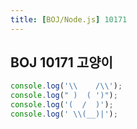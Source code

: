 ```yaml
---
title: [BOJ/Node.js] 10171
---
```


## BOJ 10171 고양이

```javascript
console.log('\\    /\\');
console.log(" )  ( ')");
console.log('(  /  )');
console.log(' \\(__)|');
```
